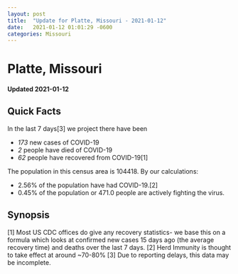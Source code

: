 ```yaml
---
layout: post
title:  "Update for Platte, Missouri - 2021-01-12"
date:   2021-01-12 01:01:29 -0600
categories: Missouri
---
```


# Platte, Missouri
#### Updated 2021-01-12

## Quick Facts

In the last 7 days[3] we project there have been
- *173* new cases of COVID-19
- *2* people have died of COVID-19
- *62* people have recovered from COVID-19[1]

The population in this census area is 104418. By our calculations:
- 2.56% of the population have had COVID-19.[2]
- 0.45% of the population or 471.0 people are actively fighting the virus.

## Synopsis




[1] Most US CDC offices do give any recovery statistics- we base this on a formula which looks at confirmed new cases
15 days ago (the average recovery time) and deaths over the last 7 days.
[2] Herd Immunity is thought to take effect at around ~70-80%
[3] Due to reporting delays, this data may be incomplete. 
    